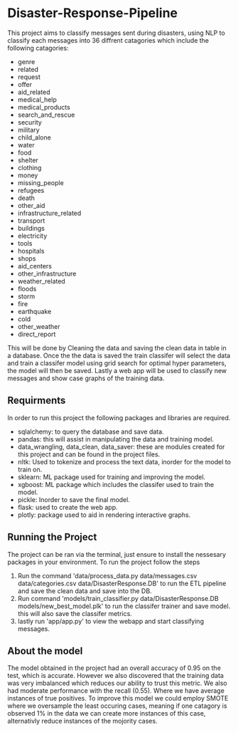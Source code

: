 # Disaster-Response-Pipeline

This project aims to classify messages sent during disasters, using NLP to classify each messages into 36 diffrent catagories which include the following catagories:
- genre
- related
- request
- offer
- aid_related
- medical_help
- medical_products
- search_and_rescue
- security
- military
- child_alone
- water
- food
- shelter
- clothing
- money
- missing_people
- refugees
- death
- other_aid
- infrastructure_related
- transport
- buildings
- electricity
- tools
- hospitals
- shops
- aid_centers
- other_infrastructure
- weather_related
- floods
- storm
- fire
- earthquake
- cold
- other_weather
- direct_report

This will be done by Cleaning the data and saving the clean data in table in a database. Once the the data is saved the train classifer will select the data and train a classifer model using grid search for optimal hyper parameters, the model will then be saved. Lastly a web app will be used to classify new messages and show case graphs of the training data.

## Requirments

In order to run this project the following packages and libraries are required.
- sqlalchemy: to query the database and save data.
- pandas: this will assist in manipulating the data and training model.
- data_wrangling, data_clean, data_saver: these are modules created for this project and can be found in the project files.
- nltk: Used to tokenize and process the text data, inorder for the model to train on.
- sklearn: ML package used for training and improving the model.
- xgboost: ML package which includes the classifer used to train the model.
- pickle: Inorder to save the final model.
- flask: used to create the web app.
- plotly: package used to aid in rendering interactive graphs.

## Running the Project

The project can be ran via the terminal, just ensure to install the nessesary packages in your environment. To run the project follow the steps

1. Run the command 'data/process_data.py data/messages.csv data/categories.csv data/DisasterResponse.DB' to run the ETL pipeline and save the clean data and save into the DB.
1. Run command 'models/train_classifier.py data/DisasterResponse.DB models/new_best_model.plk' to run the classifer trainer and save model. this will also save the classifer metrics.
1. lastly run 'app/app.py' to view the webapp and start classifying messages.

## About the model

The model obtained in the project had an overall accuracy of 0.95 on the test, which is accurate. However we also discovered that the training data was very imbalanced which reduces our ability to trust this metric. We also had moderate performance with the recall (0.55). Where we have average instances of true positives. To improve this model we could employ SMOTE where we oversample the least occuring cases, meaning if one catagory is observed 1% in the data we can create more instances of this case, alternativly reduce instances of the mojority cases.